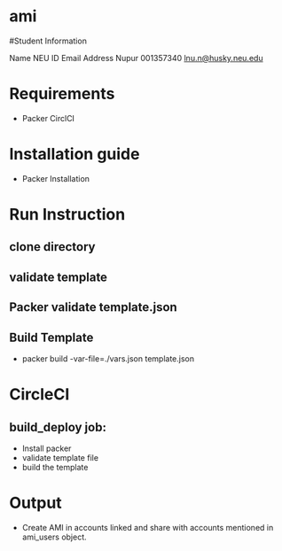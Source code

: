 # ami

#Student Information

Name	NEU ID	Email Address
Nupur	001357340	lnu.n@husky.neu.edu

# Requirements
- Packer
CirclCI

# Installation guide

- Packer Installation

# Run Instruction

## clone directory

## validate template

## Packer validate template.json

## Build Template

- packer build -var-file=./vars.json template.json

# CircleCI

## build_deploy job:

- Install packer
- validate template file
- build the template

# Output

- Create AMI in accounts linked and share with accounts mentioned in ami_users object.

